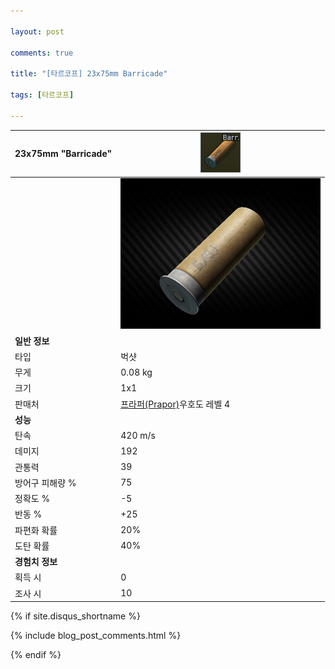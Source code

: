 ```yaml
---

layout: post

comments: true

title: "[타르코프] 23x75mm Barricade"

tags: [타르코프]

---
```


|23x75mm "Barricade"|![23x75mm "Barricade"](/assets/image/tarkov/bullet/23x75_Barricade_icon.png)|
|--|--|
||![23x75mm "Barricade"](/assets/image/tarkov/bullet/23x75_Barricade.png)|
|**일반 정보**|
|타입|벅샷|
|무게|0.08 kg|
|크기|1x1|
|판매처|[프라퍼(Prapor)](https://dndl93.github.io/_posts/2021-02-07-%ED%83%80%EB%A5%B4%EC%BD%94%ED%94%84-%ED%94%84%EB%9D%BC%ED%8D%BC(Prapor)/)우호도 레벨 4|
|**성능**|
|탄속|420 m/s|
|데미지|192|
|관통력|39|
|방어구 피해량 %|75|
|정확도 %|-5|
|반동 %|+25|
|파편화 확률|20%|
|도탄 확률|40%|
|**경험치 정보**|
|획득 시|0|
|조사 시|10|

{% if site.disqus_shortname %}

<div class="comments">

  {% include blog_post_comments.html %}

</div>

{% endif %}

<div id="disqus_thread"></div>